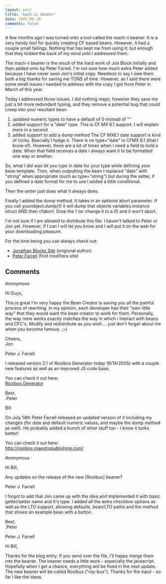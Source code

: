 ```yaml
---
layout: post
title: "mach-ii beaner"
date: 2005-06-10
comments: false
---
```

A few months ago I was turned onto a tool called the mach-ii beaner. It is a
very handy tool for quickly creating CF based beans. However, it had a couple
small failings. Nothing that has kept me from using it; but enough that they
tickled the back of my mind until I addressed them.  
  
The mach-ii beaner is the result of the hard work of Jon Block initially and
then added onto by Peter Farrell. I'm not sure how much extra Peter added
because I have never seen Jon's initial copy. Needless to say I owe them both
a big thanks for saving me TONS of time. However, as I said there were some
small issues I needed to address with the copy I got from Peter in March of
this year.  
  
Today I addressed those issues. I did nothing major, however they save me just
a bit more redundant typing, and they remove a potential bug that could creep
into your resultant bean.  
  

  1. updated numeric types to have a default of 0 instead of ""
  2. added support for a "date" type. This is CF MX 6.1 support. I will explain more in a second
  3. added support to add a dump method
The CF MX6.1 date support is kind of tricky. Bascially I fudge it. There is no
type="date" in CFMX 6.1 (that I know of). However, there are a lot of times
when I need a field to hold a date. When that field receives a date I always
want it to be formatted one way or another.  
  
So, what I did was let you type in date for your type while defining your bean
template. Then, when outputting the bean I replaced "date" with "string" when
appropriate (such as type="string") but during the setter, if you defined a
date format for me to use I added a little conditional.  
  
  
  
  
  
Then the setter just does what it always does.  
  
Finally I added the dump method. It takes in an optional abort parameter. If
you call yourobject.dump(1) it will dump that objects variables.instance
struct AND then cfabort. Drop the 1 (or change it to a 0) and it won't abort.  
  
I'm not sure if I am allowed to distribute this file. I haven't talked to
Peter or Jon yet. However, if I can I will let you know and I will put it on
the web for your downloading pleasure.  
  
For the time being you can always check out:  

  * [Jonathan Blocks Site](http://www.jonathanblock.com) (origional author)
  * [Peter Farrell](http://blog.maestropublishing.com) (first modifiers site)

## Comments

Anonymous

Hi Guys,  
  
This is great I'm very happy the Bean Creator is saving you all the painful
process of rewriting. In my opinion, each developer has their "own little way"
that they would want the bean creator to work for them. Personally, the way
mine works exactly matches the way in which i interact with beans and CFC's.
Modify and redistribute as you wish.... just don't forget about me when you
become famous. ;=)  
  
Cheers,  
Jon

Peter J. Farrell

I released version 2.1 of Rooibos Generator today (9/14/2005) with a couple
new features as well as an improved JS code base.  
  
You can check it out here:  
[Rooibos Generator](http://rooibos.maestropublishing.com)  
  
Best,  
.Peter

Bill

On July 14th Peter Farrell released an updated version of it including my
changes (for date and default numeric values, and maybe the dump method as
well). He probably added a bunch of other stuff too - I know it looks better!  
  
You can check it out here:  
http://rooibos.maestropublishing.com/

Anonymous

Hi Bill,  
  
Any updates on the release of the new [Rooibus] beaner?

Peter J. Farrell

I forgot to add that Jon came up with the idea and implemented it with basic
getter/setter name and it's type. I added all the extra checkbox options as
well as the LTO support, allowing defaults, bean/LTO paths and the method that
shows an example bean with a button.  
  
Best,  
.Peter

Peter J. Farrell

Hi Bill,  
  
Thanks for the blog entry. If you send over the file, I'll happy merge them
into the beaner. The beaner needs a little work - especially the javascript.
Hopefully when I get a chance, everything will be fixed in the next update.
The new beaner will be called Rooibus ("roy-bus"). Thanks for the input - so
far I like the ideas.

